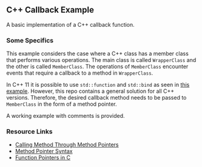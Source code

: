 ## C++ Callback Example

A basic implementation of a C++ callback function.

### Some Specifics

This example considers the case where a C++ class has a member class that performs various operations. The main class is called `WrapperClass` and the other is called `MemberClass`. The operations of `MemberClass` encounter events that require a callback to a method in `WrapperClass`.

In C++ 11 it is possible to use `std::function` and `std::bind` as seen in [this example](https://stackoverflow.com/questions/14189440/c-class-member-callback-simple-examples/14189561#14189561). However, this repo contains a general solution for all C++ versions. Therefore, the desired callback method needs to be passed to `MemberClass` in the form of a method pointer.

A working example with comments is provided.

### Resource Links
* [Calling Method Through Method Pointers](https://stackoverflow.com/questions/16276373/how-to-call-member-function-through-member-function-pointer)
* [Method Pointer Syntax](https://stackoverflow.com/questions/36969471/c-how-to-make-function-pointer-to-class-method)
* [Function Pointers in C](https://stackoverflow.com/questions/840501/how-do-function-pointers-in-c-work)